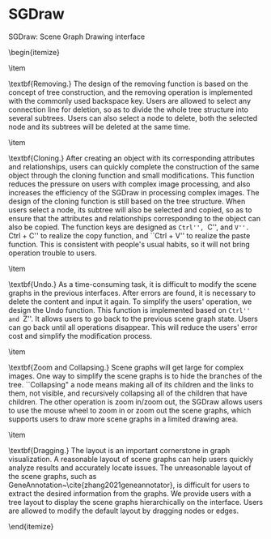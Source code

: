 # SGDraw
SGDraw: Scene Graph Drawing interface

\begin{itemize}

\item

\textbf{Removing.} The design of the removing function is based on the concept of tree construction, and the removing operation is implemented with the commonly used backspace key. Users are allowed to select any connection line for deletion, so as to divide the whole tree structure into several subtrees. Users can also select a node to delete, both the selected node and its subtrees will be deleted at the same time.

\item

\textbf{Cloning.} After creating an object with its corresponding attributes and relationships, users can quickly complete the construction of the same object through the cloning function and small modifications. This function reduces the pressure on users with complex image processing, and also increases the efficiency of the SGDraw in processing complex images. The design of the cloning function is still based on the tree structure. When users select a node, its subtree will also be selected and copied, so as to ensure that the attributes and relationships corresponding to the object can also be copied. The function keys are designed as ``Ctrl'', ``C'', and ``V''. ``Ctrl + C'' to realize the copy function, and ``Ctrl + V'' to realize the paste function. This is consistent with people's usual habits, so it will not bring operation trouble to users.


\item

\textbf{Undo.} As a time-consuming task, it is difficult to modify the scene graphs in the previous interfaces. After errors are found, it is necessary to delete the content and input it again. To simplify the users' operation, we design the Undo function. This function is implemented based on ``Ctrl'' and ``Z''. It allows users to go back to the previous scene graph state. Users can go back until all operations disappear. This will reduce the users' error cost and simplify the modification process.

\item

\textbf{Zoom and Collapsing.} Scene graphs will get large for complex images. One way to simplify the scene graphs is to hide the branches of the tree. ``Collapsing" a node means making all of its children and the links to them, not visible, and recursively collapsing all of the children that have children. The other operation is zoom in/zoom out, the SGDraw allows users to use the mouse wheel to zoom in or zoom out the scene graphs, which supports users to draw more scene graphs in a limited drawing area.

\item

\textbf{Dragging.} The layout is an important cornerstone in graph visualization. A reasonable layout of scene graphs can help users quickly analyze results and accurately locate issues. The unreasonable layout of the scene graphs, such as GeneAnnotation~\cite{zhang2021geneannotator}, is difficult for users to extract the desired information from the graphs. We provide users with a tree layout to display the scene graphs hierarchically on the interface. Users are allowed to modify the default layout by dragging nodes or edges.

\end{itemize}
